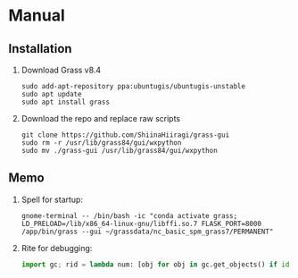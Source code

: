 # Manual

## Installation

1. Download Grass v8.4

    ```shell
    sudo add-apt-repository ppa:ubuntugis/ubuntugis-unstable
    sudo apt update
    sudo apt install grass
    ```

2. Download the repo and replace raw scripts

    ```shell
    git clone https://github.com/ShiinaHiiragi/grass-gui
    sudo rm -r /usr/lib/grass84/gui/wxpython
    sudo mv ./grass-gui /usr/lib/grass84/gui/wxpython
    ```

## Memo
1. Spell for startup:

    ```shell
    gnome-terminal -- /bin/bash -ic "conda activate grass; LD_PRELOAD=/lib/x86_64-linux-gnu/libffi.so.7 FLASK_PORT=8000 /app/bin/grass --gui ~/grassdata/nc_basic_spm_grass7/PERMANENT"
    ```

2. Rite for debugging:

    ```python
    import gc; rid = lambda num: [obj for obj in gc.get_objects() if id(obj) == num][0]
    ```
